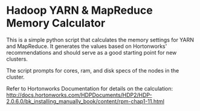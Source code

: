 Hadoop YARN & MapReduce Memory Calculator
========================

This is a simple python script that calculates the memory settings for YARN and MapReduce. It generates the values based on Hortonworks' recommendations and should serve as a good starting point for new clusters.

The script prompts for cores, ram, and disk specs of the nodes in the cluster.

Refer to Hortonworks Documentation for details on the calculation: http://docs.hortonworks.com/HDPDocuments/HDP2/HDP-2.0.6.0/bk_installing_manually_book/content/rpm-chap1-11.html
